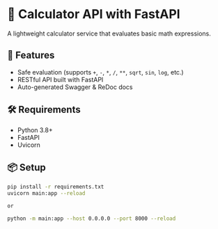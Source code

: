 # 📐 Calculator API with FastAPI

A lightweight calculator service that evaluates basic math expressions.

## 🚀 Features

- Safe evaluation (supports `+`, `-`, `*`, `/`, `**`, `sqrt`, `sin`, `log`, etc.)
- RESTful API built with FastAPI
- Auto-generated Swagger & ReDoc docs

## 🛠️ Requirements

- Python 3.8+
- FastAPI
- Uvicorn

## 📦 Setup

```bash
pip install -r requirements.txt
uvicorn main:app --reload

or

python -m main:app --host 0.0.0.0 --port 8000 --reload
```
